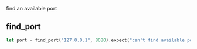 find an available port

## find_port
```rust
let port = find_port("127.0.0.1", 8080).expect("can't find available port");
```